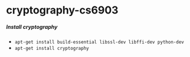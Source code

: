 # cryptography-cs6903

##### Install cryptography
- ` apt-get install build-essential libssl-dev libffi-dev python-dev `
- ` apt-get install cryptography `
